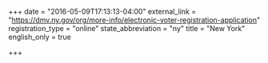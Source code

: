 +++
date = "2016-05-09T17:13:13-04:00"
external_link = "https://dmv.ny.gov/org/more-info/electronic-voter-registration-application"
registration_type = "online"
state_abbreviation = "ny"
title = "New York"
english_only = true

+++
